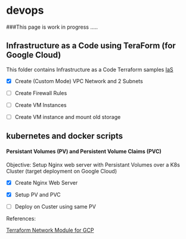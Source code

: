 # devops
###This page is work in progress .....

## Infrastructure as a Code using TeraForm (for Google Cloud)
This folder contains Infrastructure as a Code Terraform samples
[IaS](https://github.com/naumanyousuf/devops/tree/main/IaC)

- [x] Create (Custom Mode) VPC Network and 2 Subnets
- [ ] Create Firewall Rules
- [ ] Create VM Instances 
- [ ] Create VM instance and mount old storage


## kubernetes and docker scripts

#### Persistant Volumes (PV) and Persistent Volume Claims (PVC)
Objective: Setup Nginx web server with Persistant Volumes over a K8s Cluster (target deployment on Google Cloud)


- [x] Create Nginx Web Server
- [x] Setup PV and PVC
- [ ] Deploy on Custer using same PV



References:

[Terraform Network Module for GCP](https://github.com/terraform-google-modules/terraform-google-network)
